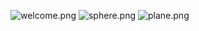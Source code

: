 ![welcome.png](src%main%resources%welcome.png)
![sphere.png](src%main%resources%sphere.png)
![plane.png](src%main%resources%plane.png)